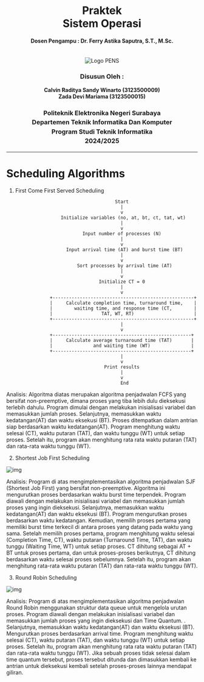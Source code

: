 <div align="center">
  <h1 style="text-align: center;font-weight: bold">Praktek <br> Sistem Operasi</h1>
  <h4 style="text-align: center;">Dosen Pengampu : Dr. Ferry Astika Saputra, S.T., M.Sc.</h4>
</div>
<br />
<div align="center">
  <img src="https://i.ibb.co/DC3QHnM/logo-pens.png" alt="Logo PENS">
  <h3 style="text-align: center;">Disusun Oleh :</h3>
  <p style="text-align: center;">
    <strong>Calvin Raditya Sandy Winarto (3123500009)</strong><br>
    <strong>Zada Devi Mariama (3123500015)</strong>
  </p>

<h3 style="text-align: center;line-height: 1.5">Politeknik Elektronika Negeri Surabaya<br>Departemen Teknik Informatika Dan Komputer<br>Program Studi Teknik Informatika<br>2024/2025</h3>
  <hr>
</div>


# Scheduling Algorithms

1. First Come First Served Scheduling

```
                                        Start
                                          |
                                          v
                    Initialize variables (no, at, bt, ct, tat, wt)
                                          |
                                          v
                            Input number of processes (N)
                                          |
                                          v
                      Input arrival time (AT) and burst time (BT)
                                          |
                                          v
                          Sort processes by arrival time (AT)
                                          |
                                          v
                                  Initialize CT = 0
                                          |
                                          v
                +----------------------------------------------------+
                |     Calculate completion time, turnaround time,    |
                |        waiting time, and response time (CT,        |
                |                  TAT, WT, RT)                      |
                +----------------------------------------------------+
                                          |
                                          v
                +---------------------------------------------------+
                |     Calculate average turnaround time (TAT)       |
                |               and waiting time (WT)               |
                +---------------------------------------------------+
                                          |
                                          v
                                    Print results
                                          |
                                          v
                                          End
```

Analisis: Algoritma diatas merupakan algoritma penjadwalan FCFS yang bersifat non-preemptive, dimana proses yang tiba lebih dulu dieksekusi terlebih dahulu. Program dimulai dengan melakukan inisialisasi variabel dan memasukkan jumlah proses. Selanjutnya, memasukkan waktu kedatangan(AT) dan waktu eksekusi (BT).  Proses ditempatkan dalam antrian siap berdasarkan waktu kedatangan(AT). Program menghitung waktu selesai (CT), waktu putaran (TAT), dan waktu tunggu (WT) untuk setiap proses. Setelah itu, program akan menghitung rata rata waktu putaran (TAT) dan rata-rata waktu tunggu (WT). 

2. Shortest Job First Scheduling

![img](./week-11/assets/2.jpg)

Analisis: Program di atas mengimplementasikan algoritma penjadwalan SJF (Shortest Job First) yang bersifat non-preemptive. Algoritma ini mengurutkan proses berdasarkan waktu burst time terpendek. Program diawali dengan melakukan inisialisasi variabel dan memasukkan jumlah proses yang ingin dieksekusi. Selanjutnya, memasukkan waktu kedatangan(AT) dan waktu eksekusi (BT).  Program mengurutkan proses berdasarkan waktu kedatangan. Kemudian, memilih proses pertama yang memiliki burst time terkecil di antara proses yang datang pada waktu yang sama. Setelah memilih proses pertama, program menghitung waktu selesai (Completion Time, CT), waktu putaran (Turnaround Time, TAT), dan waktu tunggu (Waiting Time, WT) untuk setiap proses. CT dihitung sebagai AT + BT untuk proses pertama, dan untuk proses-proses berikutnya, CT dihitung berdasarkan waktu selesai proses sebelumnya.  Setelah itu, program akan menghitung rata-rata waktu putaran (TAT) dan rata-rata waktu tunggu (WT). 

3. Round Robin Scheduling

![img](./week-11/assets/3.jpg)

Analisis: Program di atas mengimplementasikan algoritma penjadwalan Round Robin menggunakan struktur data queue untuk mengelola urutan proses. Program diawali dengan melakukan inisialisasi variabel dan memasukkan jumlah proses yang ingin dieksekusi dan Time Quantum. . Selanjutnya, memasukkan waktu kedatangan(AT) dan waktu eksekusi (BT). Mengurutkan proses berdasarkan arrival time. Program menghitung waktu selesai (CT), waktu putaran (TAT), dan waktu tunggu (WT) untuk setiap proses. Setelah itu, program akan menghitung rata rata waktu putaran (TAT) dan rata-rata waktu tunggu (WT). Jika sebuah proses tidak selesai dalam time quantum tersebut, proses tersebut ditunda dan dimasukkan kembali ke antrian untuk dieksekusi kembali setelah proses-proses lainnya mendapat giliran.
